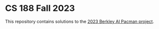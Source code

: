 # CS 188 Fall 2023

This repository contains solutions to the [2023 Berkley AI Pacman project](https://inst.eecs.berkeley.edu/~cs188/fa23/).